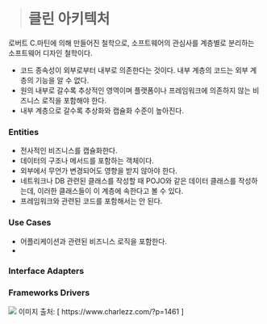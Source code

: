 > # 클린 아키텍처

로버트 C.마틴에 의해 만들어진 철학으로, 소프트웨어의 관심사를 계층별로 분리하는 소프트웨어 디자인 철학이다.

 - 코드 종속성이 외부로부터 내부로 의존한다는 것이다. 내부 계층의 코드는 외부 계층의 기능을 알 수 없다.
 - 원의 내부로 갈수록 추상적인 영역이며 플랫폼이나 프레임워크에 의존하지 않는 비즈니스 로직을 포함해야 한다. 
 - 내부 계층으로 갈수록 추상화와 캡슐화 수준이 높아진다.

### Entities
 - 전사적인 비즈니스를 캡슐화한다.
 - 데이터의 구조나 메서드를 포함하는 객체이다.
 - 외부에서 무언가 변경되어도 영향을 받지 않아야 한다.
 - 네트워크나 DB 관련된 클래스를 작성할 때 POJO와 같은 데이터 클래스를 작성하는데, 이러한 클래스들이 이 계층에 속한다고 볼 수 있다.
 - 프레임워크와 관련된 코드를 포함해서는 안 된다.

### Use Cases
 - 어플리케이션과 관련된 비즈니스 로직을 포함한다.
 - 
### Interface Adapters
### Frameworks Drivers

<img src="https://www.charlezz.com/wordpress/wp-content/uploads/2019/08/Chapter1-300x223.png">
이미지 출처: [ https://www.charlezz.com/?p=1461 ] 
<br>



